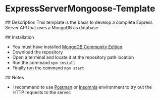 # ExpressServerMongoose-Template

## Description 
This template is the basis to develop a complete Express Server API that uses a MongoDB as database. 

## Installation 
* You must have installed [MongoDB Community Edition](https://www.mongodb.com/try/download/community)
* Download the repository
* Open a terminal and locate it at the repository path location 
* Run the command <code>npm install</code>
* Finally run the command <code>npm start</code>

## Notes
* I recommend to use [Postman](https://www.postman.com/downloads/) or [Insomnia](https://insomnia.rest/download) environment to try out the HTTP requests to the server. 